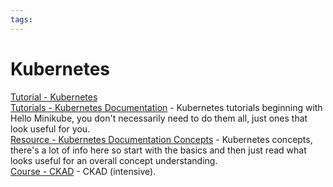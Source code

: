 ```yaml
---
tags:
---
```


# Kubernetes

[Tutorial - Kubernetes](https://www.geeksforgeeks.org/kubernetes-tutorial/?ref=outind)  
[Tutorials - Kubernetes Documentation](https://kubernetes.io/docs/tutorials/hello-minikube/) -
Kubernetes tutorials beginning with Hello Minikube, you don't necessarily need
to do them all, just ones that look useful for you.  
[Resource - Kubernetes Documentation Concepts](https://kubernetes.io/docs/concepts/) - Kubernetes
concepts, there's a lot of info here so start with the basics and then just read
what looks useful for an overall concept understanding.  
[Course - CKAD](https://www.oreilly.com/library/view/certified-kubernetes-application/9780138086558/?_gl=1*xd14za*_ga*MTUxOTEyNTQ3OS4xNzAwNzg1MDA0*_ga_092EL089CH*MTcwNTQ3NDc2NC43LjEuMTcwNTQ3NDg0NS42MC4wLjA.) - CKAD
(intensive).
